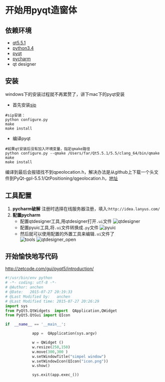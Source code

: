 开始用pyqt造窗体
==========================

## 依赖环境
+ [qt5.5.1](http://download.qt.io/official_releases/qt/5.5/5.5.1/)
+ [python3.4](https://www.python.org/downloads/release/python-343/)
+ [pyqt](http://sourceforge.net/projects/pyqt/files/PyQt5/PyQt-5.5.1/PyQt5-5.5.1-gpl-Py3.4-Qt5.5.1-x32.exe)
+ [pycharm](http://www.jetbrains.com/pycharm/)
+ qt designer

## 安装
windows下的安装过程就不再累赘了，讲下mac下的pyqt安装

+ 首先安装[sip](https://www.riverbankcomputing.com/software/sip/download)
```shell
#sip安装：
python configure.py
make
make install
```
+ 编译pyqt
```shell
#如果qt安装后没有加入环境变量，指定qmake路径
python configure.py --qmake /Users/far/Qt5.5.1/5.5/clang_64/bin/qmake
make
make install
```
编译到最后会报错找不到qpeolocation.h，解决办法是从github上下载一个头文件到PyQt-gpl-5.5.1/QtPositioning/qgeolocation.h，[地址](https://github.com/RSATom/Qt/blob/master/qtlocation/src/positioning/qgeolocation.h)

## 工具配置
1. **pycharm破解**
注册时选择在线服务器注册，填入:`http://idea.lanyus.com/`
2. **配置pycharm**
	- 配置qtdesigner工具,用qtdesigner打开`.ui`文件
	![qtdesigner](http://ww1.sinaimg.cn/large/4b5a1116gw1ezy5cutpbdj20ss0eoad8.jpg)
	- 配置pyuic工具,将`.ui`文件转换成`.py`文件
	![pyuic](http://ww2.sinaimg.cn/large/4b5a1116gw1ezy5d804cvj20ss0eoadb.jpg)
	- 然后就可以使用配置的外置工具来编辑`.ui`文件了  
	![tools](http://ww1.sinaimg.cn/large/4b5a1116gw1ezy5ddu7xej20dx0ha0wv.jpg)
	![qtdesigner_open](http://ww4.sinaimg.cn/large/4b5a1116gw1ezy5dilzpqj20hs0avwhk.jpg)

## 开始愉快地写代码

<http://zetcode.com/gui/pyqt5/introduction/>

```python
#!/usr/bin/env python
# -*- coding: utf-8 -*-
# @Author: anchen
# @Date:   2015-07-27 20:19:33
# @Last Modified by:   anchen
# @Last Modified time: 2015-07-27 20:26:29
import sys
from PyQt5.QtWidgets  import  QApplication,QWidget
from PyQt5.QtGui import QIcon

if  __name__ == '__main__':

            app =  QApplication(sys.argv)

            w = QWidget ()
            w.resize(250,150)
            w.move(300,300 )
            w.setWindowTitle("simpel window")
            w.setWindowIcon(QIcon("icon.png"))
            w.show()

            sys.exit(app.exec_())
```



